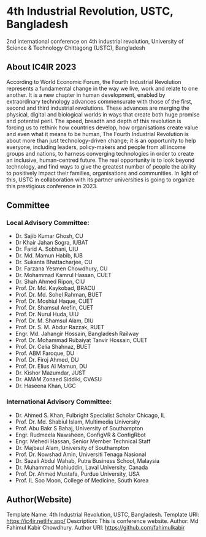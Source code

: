 # 4th Industrial Revolution, USTC, Bangladesh
2nd international conference on 4th industrial revolution, University of Science &amp; Technology Chittagong (USTC), Bangladesh

## About IC4IR 2023
According to World Economic Forum, the Fourth Industrial Revolution represents a fundamental change in the way we live, work and relate to one another. It is a new chapter in human development, enabled by extraordinary technology advances commensurate with those of the first, second and third industrial revolutions. These advances are merging the physical, digital and biological worlds in ways that create both huge promise and potential peril. The speed, breadth and depth of this revolution is forcing us to rethink how countries develop, how organisations create value and even what it means to be human, The Fourth Industrial Revolution is about more than just technology-driven change; it is an opportunity to help everyone, including leaders, policy-makers and people from all income groups and nations, to harness converging technologies in order to create an inclusive, human-centred future. The real opportunity is to look beyond technology, and find ways to give the greatest number of people the ability to positively impact their families, organisations and communities. In light of this, USTC in collaboration with its partner universities is going to organize this prestigious conference in 2023.

## Committee
### Local Advisory Committee:
- Dr. Sajib Kumar Ghosh, CU
- Dr Khair Jahan Sogra, IUBAT
- Dr. Farid A. Sobhani, UIU
- Dr. Md. Mamun Habib, IUB
- Dr. Sukanta Bhattacharjee, CU
- Dr. Farzana Yesmen Chowdhury, CU
- Dr. Mohammad Kamrul Hassan, CUET
- Dr. Shah Ahmed Ripon, CIU
- Prof. Dr. Md. Kaykobad, BRACU
- Prof. Dr. Md. Sohel Rahman, BUET
- Prof. Dr. Moshiul Haque, CUET
- Prof. Dr. Shamsul Arefin, CUET
- Prof. Dr. Nurul Huda, UIU
- Prof. Dr. M. Shamsul Alam, DIU
- Prof. Dr. S. M. Abdur Razzak, RUET
- Engr. Md. Jahangir Hossain, Bangladesh Railway
- Prof. Dr. Mohammad Rubaiyat Tanvir Hossain, CUET
- Prof. Dr. Celia Shahnaz, BUET
- Prof. ABM Faroque, DU
- Prof. Dr. Firoj Ahmed, DU
- Prof. Dr. Elius Al Mamun, DU
- Dr. Kishor Mazumdar, JUST
- Dr. AMAM Zonaed Siddiki, CVASU
- Dr. Haseena Khan, UGC
### International Advisory Committee:
- Dr. Ahmed S. Khan, Fulbright Specialist Scholar Chicago, IL
- Prof. Dr. Md. Shabiul Islam, Multimedia University
- Prof. Abu Bakr S Bahaj, University of Southampton
- Engr. Rudmeela Nawsheen, ConfigVR & ConfigRbot
- Engr. Mehedi Hassan, Senior Member Technical Staff
- Dr. Majbaul Alam, University of Southampton
- Prof. Dr. Nowshad Amin, Universiti Tenaga Nasional
- Dr. Sazali Abdul Wahab, Putra Business School, Malaysia
- Dr. Muhammad Mohiuddin, Laval University, Canada
- Prof. Dr. Ahmed Mustafa, Purdue University, USA
- Prof. IL Soo Moon, College of Medicine, South Korea

## Author(Website)
Template Name: 4th Industrial Revolution, USTC, Bangladesh.
Template URI: https://ic4ir.netlify.app/
Description: This is conference website.
Author: Md Fahimul Kabir Chowdhury.
Author URI: https://github.com/fahimulkabir
